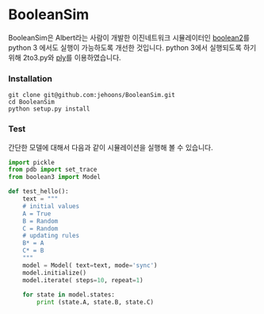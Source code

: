 # BooleanSim

BooleanSim은 Albert라는 사람이 개발한 이진네트워크 시뮬레이터인 [boolean2](https://github.com/ialbert/booleannet)를 python 3 에서도 실행이 가능하도록 개선한 것입니다. python 3에서 실행되도록 하기 위해 2to3.py와 [ply](http://www.dabeaz.com/ply)를 이용하였습니다.

### Installation

```
git clone git@github.com:jehoons/BooleanSim.git
cd BooleanSim 
python setup.py install 
```

### Test

간단한 모델에 대해서 다음과 같이 시뮬레이션을 실행해 볼 수 있습니다. 

```python
import pickle 
from pdb import set_trace
from boolean3 import Model

def test_hello():
    text = """
    # initial values
    A = True
    B = Random
    C = Random
    # updating rules
    B* = A
    C* = B
    """
    model = Model( text=text, mode='sync')
    model.initialize()
    model.iterate( steps=10, repeat=1)
    
    for state in model.states:
        print (state.A, state.B, state.C)
```

